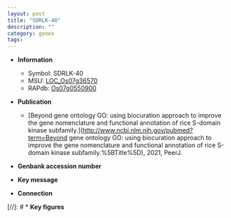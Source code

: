 ```yaml
---
layout: post
title: "SDRLK-40"
description: ""
category: genes
tags: 
---
```


* **Information**  
    + Symbol: SDRLK-40  
    + MSU: [LOC_Os07g36570](http://rice.uga.edu/cgi-bin/ORF_infopage.cgi?orf=LOC_Os07g36570)  
    + RAPdb: [Os07g0550900](http://rapdb.dna.affrc.go.jp/viewer/gbrowse_details/irgsp1?name=Os07g0550900)  

* **Publication**  
    + [Beyond gene ontology GO: using biocuration approach to improve the gene nomenclature and functional annotation of rice S-domain kinase subfamily.](http://www.ncbi.nlm.nih.gov/pubmed?term=Beyond gene ontology GO: using biocuration approach to improve the gene nomenclature and functional annotation of rice S-domain kinase subfamily.%5BTitle%5D), 2021, PeerJ.

* **Genbank accession number**  

* **Key message**  

* **Connection**  

[//]: # * **Key figures**  


